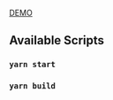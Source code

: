[DEMO](https://nickbvr.github.io/draggable-react-todo/)

## Available Scripts

### `yarn start`

### `yarn build`
